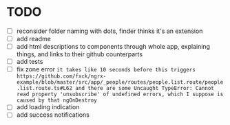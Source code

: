 # TODO
- [ ] reconsider folder naming with dots, finder thinks it's an extension
- [ ] add readme
- [ ] add html descriptions to components through whole app, explaining things, and links to their github counterparts
- [ ] add tests
- [ ] fix zone error `it takes like 10 seconds before this triggers https://github.com/fxck/ngrx-example/blob/master/src/app/_people/routes/people.list.route/people.list.route.ts#L62 and there are some Uncaught TypeError: Cannot read property 'unsubscribe' of undefined errors, which I suppose is caused by that ngOnDestroy`
- [ ] add loading indication
- [ ] add success notifications
